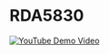 # RDA5830

[![YouTube Demo Video](https://img.youtube.com/vi/https://www.youtube.com/watch?v=4nmDVcWsHdc/0.jpg)](https://www.youtube.com/watch?v=4nmDVcWsHdc)
